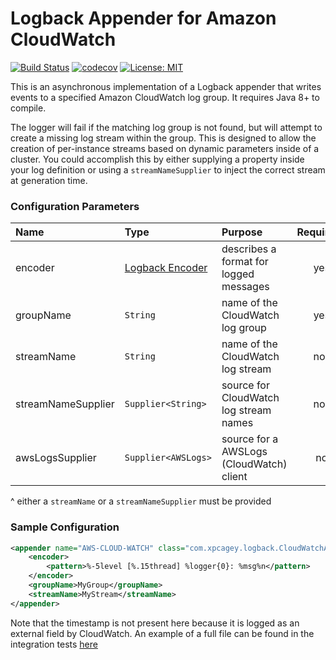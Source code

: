 # Logback Appender for Amazon CloudWatch

[![Build Status](https://travis-ci.org/xp-cagey/logback-cloudwatch-appender.svg?branch=master)](https://travis-ci.org/xp-cagey/logback-cloudwatch-appender) [![codecov](https://codecov.io/gh/xp-cagey/logback-cloudwatch-appender/branch/master/graph/badge.svg)](https://codecov.io/gh/xp-cagey/logback-cloudwatch-appender) [![License: MIT](https://img.shields.io/github/license/xp-cagey/logback-cloudwatch-appender.svg)](https://opensource.org/licenses/MIT)

This is an asynchronous implementation of a Logback appender that writes events to a specified Amazon CloudWatch log group.  It requires Java 8+ to compile.

The logger will fail if the matching log group is not found, but will attempt to create a missing log stream within the group. This is designed to allow the creation of per-instance streams based on dynamic parameters inside of a cluster.  You could accomplish this by either supplying a property inside your log definition or using a `streamNameSupplier` to inject the correct stream at generation time.

### Configuration Parameters
| Name               | Type               | Purpose                                   | Required? |
|:-------------------|:-------------------|:------------------------------------------|:---------:|
| encoder            | [Logback Encoder](https://logback.qos.ch/manual/encoders.html) | describes a format for logged messages | yes |
| groupName          | `String`            | name of the CloudWatch log group         | yes       |
| streamName         | `String`            | name of the CloudWatch log stream        | no^       |
| streamNameSupplier | `Supplier<String>`  | source for CloudWatch log stream names   | no^       |
| awsLogsSupplier    | `Supplier<AWSLogs>` | source for a AWSLogs (CloudWatch) client | no        |

^ either a `streamName` or a `streamNameSupplier` must be provided

### Sample Configuration
```xml
<appender name="AWS-CLOUD-WATCH" class="com.xpcagey.logback.CloudWatchAppender">
    <encoder>
        <pattern>%-5level [%.15thread] %logger{0}: %msg%n</pattern>
    </encoder>
    <groupName>MyGroup</groupName>
    <streamName>MyStream</streamName>
</appender>
```

Note that the timestamp is not present here because it is logged as an external field by CloudWatch. An example of a full file can be found in the integration tests [here](src/test/resources/logback-test.xml)

